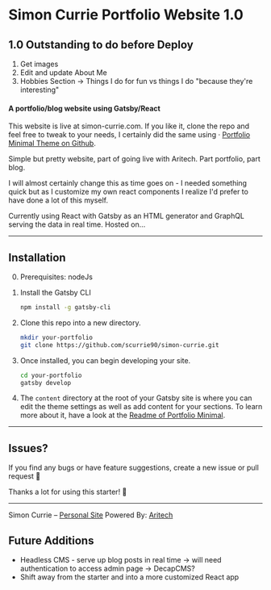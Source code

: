 
# Simon Currie Portfolio Website 1.0

## 1.0 Outstanding to do before Deploy

1. Get images
2. Edit and update About Me
3. Hobbies Section
   -> Things I do for fun vs things I do "because they're interesting"
   
#### A portfolio/blog website using Gatsby/React

This website is live at simon-currie.com. If you like it, clone the repo and feel free to tweak to your needs, I certainly did the same using · [Portfolio Minimal Theme on Github](https://github.com/konstantinmuenster/gatsby-theme-portfolio-minimal). 

Simple but pretty website, part of going live with Aritech. Part portfolio, part blog.

I will almost certainly change this as time goes on - I needed something quick but as I customize my own react components I realize I'd prefer to have done a lot of this myself.

Currently using React with Gatsby as an HTML generator and GraphQL serving the data in real time. Hosted on... 

<!-- [Live Demo on Gatsby Cloud](https://gatsbystarterportfoliominimalt.gatsbyjs.io/) · [Live Demo on Netlify](https://gatsby-starter-portfolio-minimal-theme.netlify.app/) 
<a href="https://www.gatsbyjs.com/dashboard/deploynow?url=https://github.com/konstantinmuenster/gatsby-starter-portfolio-minimal-theme" target="_blank">
<img src="https://www.gatsbyjs.com/deploynow.svg" alt="Deploy to Gatsby Cloud" />
</a> -->

---

## Installation

0. Prerequisites: nodeJs 

1. Install the Gatsby CLI

   ```sh
   npm install -g gatsby-cli
   ```

2. Clone this repo into a new directory.

   ```sh
   mkdir your-portfolio
   git clone https://github.com/scurrie90/simon-currie.git
   ```

3. Once installed, you can begin developing your site.

   ```sh
   cd your-portfolio
   gatsby develop
   ```

4. The `content` directory at the root of your Gatsby site is where you can edit the theme settings as well as add content for your sections. To learn more about it, have a look at the [Readme of Portfolio Minimal](https://github.com/konstantinmuenster/gatsby-theme-portfolio-minimal/tree/main/gatsby-theme-portfolio-minimal#readme).

---

## Issues?

If you find any bugs or have feature suggestions, create a new issue or pull request 🙏

Thanks a lot for using this starter! 💪

---

<!-- <a href="https://www.buymeacoffee.com/kmuenster" target="_blank"><img src="https://cdn.buymeacoffee.com/buttons/default-orange.png" alt="Buy Me A Coffee" height="41" width="174"></a> -->

Simon Currie – [Personal Site](https://simon-currie.com) Powered By: [Aritech](https://aritech-solutions.com)


## Future Additions

* Headless CMS - serve up blog posts in real time
   -> will need authentication to access admin page
   -> DecapCMS?
* Shift away from the starter and into a more customized React app